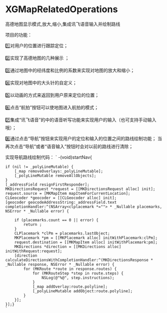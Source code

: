 # XGMapRelatedOperations
高德地图显示模式,放大,缩小,集成讯飞语音输入并绘制路线


项目的功能：

1️⃣对用户的位置进行跟踪定位；

2️⃣实现了高德地图的几种展示 ；

3️⃣通过地图中的经纬度和比例的系数来实现对地图的放大和缩小；

4️⃣实现对地图中的大头针的自定义；

5️⃣以动画的方式来返回到用户原来定位的位置；

6️⃣点击“航拍”按钮可以使地图进入航拍的模式；

7️⃣集成“讯飞语音”的中的语音听写功能来实现用户的输入（也可支持手动输入哦）；

8️⃣通过点击“导航”按钮来实现用户的定位和输入的位置之间的路线绘制功能；
     当再次点击“导航”或者“语音输入”按钮时会对以前的路线进行清除；

实现导航路线绘制代码：
`
-(void)startNav{

    if (nil != _polyLineMutable) {
        [_map removeOverlays:_polyLineMutable];
        [_polyLineMutable removeAllObjects];
    }
    [_addressField resignFirstResponder];
    MKDirectionsRequest *request = [[MKDirectionsRequest alloc] init];
    request.source = [MKMapItem mapItemForCurrentLocation];
    CLGeocoder *geocoder = [[CLGeocoder alloc] init];
    [geocoder geocodeAddressString:_addressField.text completionHandler:^(NSArray<clplacemark *=""> * _Nullable placemarks, NSError * _Nullable error) {
         
        if (placemarks.count == 0 || error) {
            return ;
        }
        CLPlacemark *clPm = placemarks.lastObject;
        MKPlacemark *pm = [[MKPlacemark alloc] initWithPlacemark:clPm];
        request.destination = [[MKMapItem alloc] initWithPlacemark:pm];
        MKDirections *direction = [[MKDirections alloc] initWithRequest:request];
        [direction calculateDirectionsWithCompletionHandler:^(MKDirectionsResponse * _Nullable response, NSError * _Nullable error) {
            for (MKRoute *route in response.routes) {
                for (MKRouteStep *step in route.steps) {
                    NSLog(@"%@", step.instructions);
                }
                [_map addOverlay:route.polyline];
                [_polyLineMutable addObject:route.polyline];
            }
        }];
    }];}
    `
